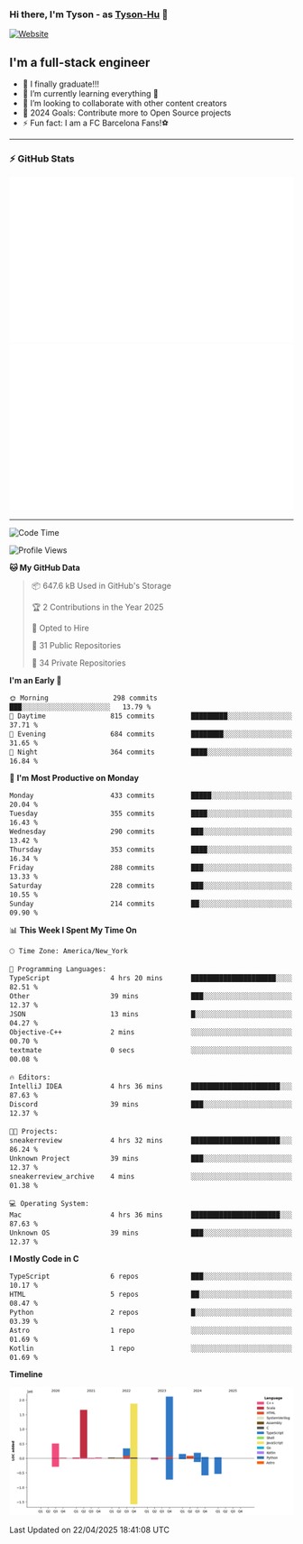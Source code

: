 ### Hi there, I'm Tyson - as [Tyson-Hu][website] 👋

[![Website](https://img.shields.io/website?label=Tianzhe.me&style=for-the-badge&url=https%3A%2F%2Ftianzhe.me)](https://tianzhe.me)


## I'm a full-stack engineer

- 🔭 I finally graduate!!!
- 🌱 I’m currently learning everything 🤣
- 👯 I’m looking to collaborate with other content creators
- 🥅 2024 Goals: Contribute more to Open Source projects
- ⚡ Fun fact: I am a FC Barcelona Fans!⚽️

---

### ⚡️ GitHub Stats
![](https://raw.githubusercontent.com/Tyson-Hu/github-stats-card/master/generated/overview.svg)
![](https://raw.githubusercontent.com/Tyson-Hu/github-stats-card/master/generated/languages.svg)

---

<!--START_SECTION:waka-->
![Code Time](http://img.shields.io/badge/Code%20Time-349%20hrs%2053%20mins-blue)

![Profile Views](http://img.shields.io/badge/Profile%20Views-0-blue)

**🐱 My GitHub Data** 

> 📦 647.6 kB Used in GitHub's Storage 
 > 
> 🏆 2 Contributions in the Year 2025
 > 
> 💼 Opted to Hire
 > 
> 📜 31 Public Repositories 
 > 
> 🔑 34 Private Repositories 
 > 
**I'm an Early 🐤** 

```text
🌞 Morning                298 commits         ███░░░░░░░░░░░░░░░░░░░░░░   13.79 % 
🌆 Daytime                815 commits         █████████░░░░░░░░░░░░░░░░   37.71 % 
🌃 Evening                684 commits         ████████░░░░░░░░░░░░░░░░░   31.65 % 
🌙 Night                  364 commits         ████░░░░░░░░░░░░░░░░░░░░░   16.84 % 
```
📅 **I'm Most Productive on Monday** 

```text
Monday                   433 commits         █████░░░░░░░░░░░░░░░░░░░░   20.04 % 
Tuesday                  355 commits         ████░░░░░░░░░░░░░░░░░░░░░   16.43 % 
Wednesday                290 commits         ███░░░░░░░░░░░░░░░░░░░░░░   13.42 % 
Thursday                 353 commits         ████░░░░░░░░░░░░░░░░░░░░░   16.34 % 
Friday                   288 commits         ███░░░░░░░░░░░░░░░░░░░░░░   13.33 % 
Saturday                 228 commits         ███░░░░░░░░░░░░░░░░░░░░░░   10.55 % 
Sunday                   214 commits         ██░░░░░░░░░░░░░░░░░░░░░░░   09.90 % 
```


📊 **This Week I Spent My Time On** 

```text
🕑︎ Time Zone: America/New_York

💬 Programming Languages: 
TypeScript               4 hrs 20 mins       █████████████████████░░░░   82.51 % 
Other                    39 mins             ███░░░░░░░░░░░░░░░░░░░░░░   12.37 % 
JSON                     13 mins             █░░░░░░░░░░░░░░░░░░░░░░░░   04.27 % 
Objective-C++            2 mins              ░░░░░░░░░░░░░░░░░░░░░░░░░   00.70 % 
textmate                 0 secs              ░░░░░░░░░░░░░░░░░░░░░░░░░   00.08 % 

🔥 Editors: 
IntelliJ IDEA            4 hrs 36 mins       ██████████████████████░░░   87.63 % 
Discord                  39 mins             ███░░░░░░░░░░░░░░░░░░░░░░   12.37 % 

🐱‍💻 Projects: 
sneakerreview            4 hrs 32 mins       ██████████████████████░░░   86.24 % 
Unknown Project          39 mins             ███░░░░░░░░░░░░░░░░░░░░░░   12.37 % 
sneakerreview_archive    4 mins              ░░░░░░░░░░░░░░░░░░░░░░░░░   01.38 % 

💻 Operating System: 
Mac                      4 hrs 36 mins       ██████████████████████░░░   87.63 % 
Unknown OS               39 mins             ███░░░░░░░░░░░░░░░░░░░░░░   12.37 % 
```

**I Mostly Code in C** 

```text
TypeScript               6 repos             ███░░░░░░░░░░░░░░░░░░░░░░   10.17 % 
HTML                     5 repos             ██░░░░░░░░░░░░░░░░░░░░░░░   08.47 % 
Python                   2 repos             █░░░░░░░░░░░░░░░░░░░░░░░░   03.39 % 
Astro                    1 repo              ░░░░░░░░░░░░░░░░░░░░░░░░░   01.69 % 
Kotlin                   1 repo              ░░░░░░░░░░░░░░░░░░░░░░░░░   01.69 % 
```



**Timeline**

![Lines of Code chart](https://raw.githubusercontent.com/Tyson-Hu/Tyson-Hu/main/assets/bar_graph.png)


 Last Updated on 22/04/2025 18:41:08 UTC
<!--END_SECTION:waka-->


[website]: https://github.com/Tyson-Hu
